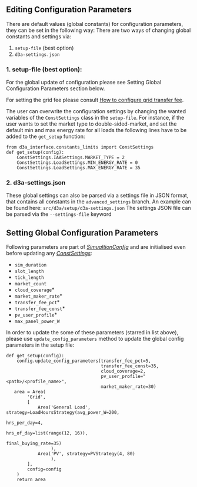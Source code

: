 ## Editing Configuration Parameters

There are default values (global constants) for configuration parameters, they can be set in the following way:
There are two ways of changing global constants and settings via:

1. `setup-file` (best option)
2. `d3a-settings.json`

### 1. setup-file (best option):

For the global update of configuration please see Setting Global Configuration Parameters section below.

For setting the grid fee please consult [How to configure grid transfer fee](configure-transfer-fee.md).

The user can overwrite the configuration settings by changing the wanted variables of the `ConstSettings` class in the `setup-file`.
For instance, if the user wants to set the market type to double-sided-market, and set the default min and max energy rate for all loads the following lines have to be added to the `get_setup` function:

```
from d3a_interface.constants_limits import ConstSettings
def get_setup(config):
    ConstSettings.IAASettings.MARKET_TYPE = 2
    ConstSettings.LoadSettings.MIN_ENERGY_RATE = 0
    ConstSettings.LoadSettings.MAX_ENERGY_RATE = 35
```



### 2. d3a-settings.json

These global settings can also be parsed via a settings file in JSON format, that contains all constants in the `advanced_settings` branch.
An example can be found here: `src/d3a/setup/d3a-settings.json`
The settings JSON file can be parsed via the `--settings-file` keyword

## Setting Global Configuration Parameters

Following parameters are part of *[SimualtionConfig](https://github.com/gridsingularity/d3a/blob/master/src/d3a/models/config.py#L30)* and are initialised even before updating any *[ConstSettings](change-global-sim-settings.md)*:

- `sim_duration`
- `slot_length`
- `tick_length`
- `market_count`
- `cloud_coverage`\*
- `market_maker_rate`\*
- `transfer_fee_pct`\*
- `transfer_fee_const`\*
- `pv_user_profile`\*
- `max_panel_power_W`

In order to update the some of these parameters (starred in list above), please use `update_config_parameters` method to update the global config parameters in the setup file:

```
def get_setup(config):
    config.update_config_parameters(transfer_fee_pct=5,
                                    transfer_fee_const=35,
                                    cloud_coverage=2,
                                    pv_user_profile="<path>/<profile_name>",
                                    market_maker_rate=30)
   area = Area(
        'Grid',
        [
            Area('General Load', strategy=LoadHoursStrategy(avg_power_W=200,
                                                            hrs_per_day=4,
                                                            hrs_of_day=list(range(12, 16)),
                                                            final_buying_rate=35)
                 ),
            Area('PV', strategy=PVStrategy(4, 80)
                 ),
        ],
        config=config
    )
    return area
```
